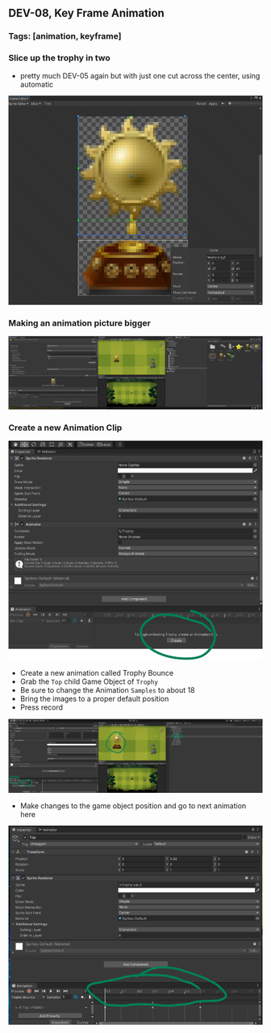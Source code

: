 ## DEV-08, Key Frame Animation
### Tags: [animation, keyframe]



### Slice up the trophy in two
+ pretty much DEV-05 again but with just one cut across the center, using automatic

![](../images/DEV-08-B.png)

### Making an animation picture bigger

![](../images/DEV-08-A.png)

### Create a new Animation Clip

![](../images/DEV-08-C.png)

+ Create a new animation called Trophy Bounce
+ Grab the `Top` child Game Object of `Trophy`
+ Be sure to change the Animation `Samples` to about 18
+ Bring the images to a proper default position
+ Press record

![](../images/DEV-08-D.png)

+ Make changes to the game object position and go to next animation here

![](../images/DEV-08-E.png)
